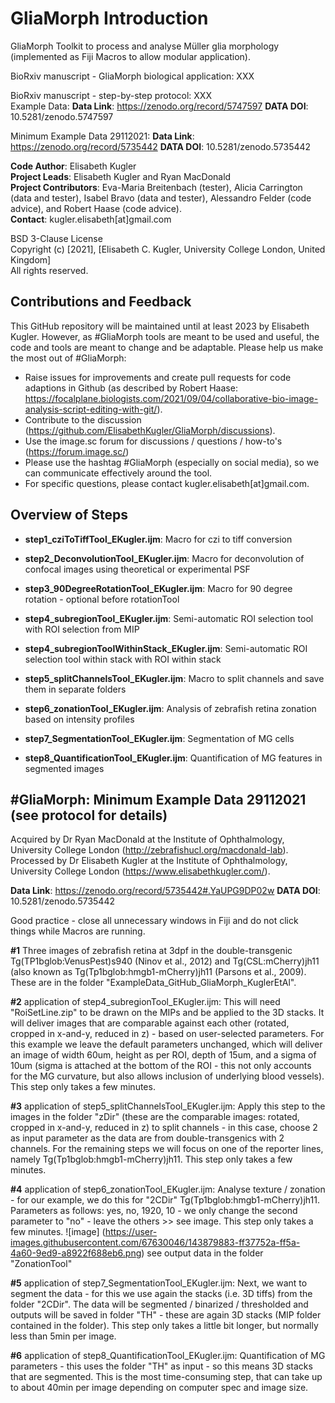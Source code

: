 # GliaMorph Introduction
GliaMorph Toolkit to process and analyse Müller glia morphology (implemented as Fiji Macros to allow modular application).

BioRxiv manuscript - GliaMorph biological application: XXX

BioRxiv manuscript - step-by-step protocol: XXX <br/>
Example Data: **Data Link**: https://zenodo.org/record/5747597 **DATA DOI**: 10.5281/zenodo.5747597

Minimum Example Data 29112021: **Data Link**: https://zenodo.org/record/5735442 **DATA DOI**: 10.5281/zenodo.5735442

**Code Author**: Elisabeth Kugler <br/>
**Project Leads**: Elisabeth Kugler and Ryan MacDonald <br/>
**Project Contributors**: Eva-Maria Breitenbach (tester), Alicia Carrington (data and tester), Isabel Bravo (data and tester), Alessandro Felder (code advice), and Robert Haase (code advice). <br/>
**Contact**: kugler.elisabeth[at]gmail.com<br/>

BSD 3-Clause License <br/>
Copyright (c) [2021], [Elisabeth C. Kugler, University College London, United Kingdom] <br/>
All rights reserved.

## Contributions and Feedback
This GitHub repository will be maintained until at least 2023 by Elisabeth Kugler. However, as #GliaMorph tools are meant to be used and useful, the code and tools are meant to change and be adaptable. Please help us make the most out of #GliaMorph:

- Raise issues for improvements and create pull requests for code adaptions in Github (as described by Robert Haase: https://focalplane.biologists.com/2021/09/04/collaborative-bio-image-analysis-script-editing-with-git/).
- Contribute to the discussion (https://github.com/ElisabethKugler/GliaMorph/discussions). 
- Use the image.sc forum for discussions / questions / how-to's (https://forum.image.sc/)
- Please use the hashtag #GliaMorph (especially on social media), so we can communicate effectively around the tool.
- For specific questions, please contact kugler.elisabeth[at]gmail.com.

## Overview of Steps

- **step1_cziToTiffTool_EKugler.ijm**: Macro for czi to tiff conversion

- **step2_DeconvolutionTool_EKugler.ijm**: Macro for deconvolution of confocal images using theoretical or experimental PSF

- **step3_90DegreeRotationTool_EKugler.ijm**: Macro for 90 degree rotation - optional before rotationTool

- **step4_subregionTool_EKugler.ijm**: Semi-automatic ROI selection tool with ROI selection from MIP

- **step4_subregionToolWithinStack_EKugler.ijm**: Semi-automatic ROI selection tool within stack with ROI within stack

- **step5_splitChannelsTool_EKugler.ijm**: Macro to split channels and save them in separate folders

- **step6_zonationTool_EKugler.ijm**: Analysis of zebrafish retina zonation based on intensity profiles

- **step7_SegmentationTool_EKugler.ijm**: Segmentation of MG cells

- **step8_QuantificationTool_EKugler.ijm**: Quantification of MG features in segmented images

## #GliaMorph: Minimum Example Data 29112021 (see protocol for details)
Acquired by Dr Ryan MacDonald at the Institute of Ophthalmology, University College London (http://zebrafishucl.org/macdonald-lab).
Processed by Dr Elisabeth Kugler at the Institute of Ophthalmology, University College London (https://www.elisabethkugler.com/).

**Data Link**: https://zenodo.org/record/5735442#.YaUPG9DP02w
**DATA DOI**: 10.5281/zenodo.5735442

Good practice - close all unnecessary windows in Fiji and do not click things while Macros are running.

**#1** Three images of zebrafish retina at 3dpf in the double-transgenic Tg(TP1bglob:VenusPest)s940 (Ninov et al., 2012) and Tg(CSL:mCherry)jh11 (also known as Tg(Tp1bglob:hmgb1-mCherry)jh11 (Parsons et al., 2009). These are in the folder "ExampleData_GitHub_GliaMorph_KuglerEtAl".

**#2** application of step4_subregionTool_EKugler.ijm: This will need "RoiSetLine.zip" to be drawn on the MIPs and be applied to the 3D stacks. It will deliver images that are comparable against each other (rotated, cropped in x-and-y, reduced in z) - based on user-selected parameters. For this example we leave the default parameters unchanged, which will deliver an image of width 60um, height as per ROI, depth of 15um, and a sigma of 10um (sigma is attached at the bottom of the ROI - this not only accounts for the MG curvature, but also allows inclusion of underlying blood vessels). This step only takes a few minutes.

**#3** application of step5_splitChannelsTool_EKugler.ijm: Apply this step to the images in the folder "zDir" (these are the comparable images: rotated, cropped in x-and-y, reduced in z) to split channels - in this case, choose 2 as input parameter as the data are from double-transgenics with 2 channels. For the remaining steps we will focus on one of the reporter lines, namely Tg(Tp1bglob:hmgb1-mCherry)jh11. This step only takes a few minutes.

**#4** application of step6_zonationTool_EKugler.ijm: Analyse texture / zonation - for our example, we do this for "2CDir" Tg(Tp1bglob:hmgb1-mCherry)jh11.
Parameters as follows: yes, no, 1920, 10 - we only change the second parameter to "no" - leave the others >> see image. This step only takes a few minutes.
![image]
(https://user-images.githubusercontent.com/67630046/143879883-ff37752a-ff5a-4a60-9ed9-a8922f688eb6.png)
see output data in the folder "ZonationTool"

**#5** application of step7_SegmentationTool_EKugler.ijm: Next, we want to segment the data - for this we use again the stacks (i.e. 3D tiffs) from the folder "2CDir". The data will be segmented / binarized / thresholded and outputs will be saved in folder "TH" - these are again 3D stacks (MIP folder contained in the folder). This step only takes a little bit longer, but normally less than 5min per image.

**#6** application of step8_QuantificationTool_EKugler.ijm: Quantification of MG parameters - this uses the folder "TH" as input - so this means 3D stacks that are segmented. This is the most time-consuming step, that can take up to about 40min per image depending on computer spec and image size.
